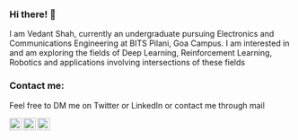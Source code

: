 ### Hi there! 👋
 I am Vedant Shah, currently an undergraduate pursuing Electronics and Communications Engineering at BITS Pilani, Goa Campus. I am interested in and am exploring the fields of Deep Learning, Reinforcement Learning, Robotics and applications involving intersections of these fields


### Contact me:

Feel free to DM me on Twitter or LinkedIn or contact me through mail

[<img align="left" alt="veds_12 | Twitter" width="22px" src="https://cdn.jsdelivr.net/npm/simple-icons@v3/icons/twitter.svg" />][twitter]
[<img align="left" alt="Vedant Shah | LinkedIn" width="22px" src="https://cdn.jsdelivr.net/npm/simple-icons@v3/icons/linkedin.svg" />][linkedin]
[<img align="left" alt="Vedant Shah | Gmail" width="22px" src="https://cdn.jsdelivr.net/npm/simple-icons@v3/icons/gmail.svg" />][gmail]

<br />


[twitter]: https://twitter.com/veds_12
[linkedin]: https://www.linkedin.com/in/vedant-shah-00547576/
[gmail]: mailto:vedantshah2012@gmail.com  
<br>


